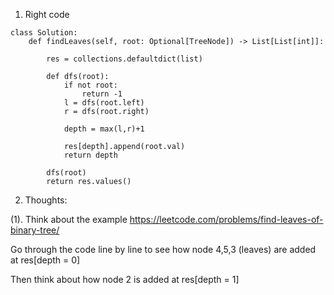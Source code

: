 

1. Right code
```
class Solution:
    def findLeaves(self, root: Optional[TreeNode]) -> List[List[int]]:
        
        res = collections.defaultdict(list)
        
        def dfs(root):
            if not root:
                return -1
            l = dfs(root.left)
            r = dfs(root.right)
            
            depth = max(l,r)+1     
            
            res[depth].append(root.val)            
            return depth
        
        dfs(root)
        return res.values()

```



2. Thoughts:

(1). Think about the example https://leetcode.com/problems/find-leaves-of-binary-tree/

Go through the code line by line to see how node 4,5,3 (leaves) are added at res[depth = 0]

Then think about how node 2 is added at res[depth = 1]
